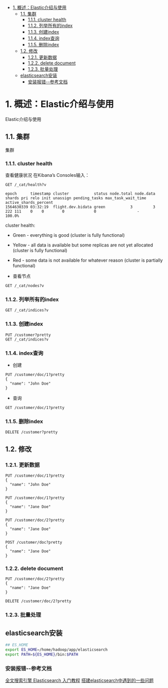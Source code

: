  
<!-- TOC -->

- [1. 概述：Elastic介绍与使用](#1-概述elastic介绍与使用)
    - [1.1. 集群](#11-集群)
        - [1.1.1. cluster health](#111-cluster-health)
        - [1.1.2. 列举所有的index](#112-列举所有的index)
        - [1.1.3. 创建index](#113-创建index)
        - [1.1.4. index查询](#114-index查询)
        - [1.1.5. 删除index](#115-删除index)
    - [1.2. 修改](#12-修改)
        - [1.2.1. 更新数据](#121-更新数据)
        - [1.2.2. delete document](#122-delete-document)
        - [1.2.3. 批量处理](#123-批量处理)
    - [elasticsearch安装](#elasticsearch安装)
        - [安装报错--参考文档](#安装报错--参考文档)

<!-- /TOC -->


# 1. 概述：Elastic介绍与使用
 
 Elastic介绍与使用
## 1.1. 集群
 集群
### 1.1.1. cluster health
 查看健康状况
 在Kibana’s Consoles输入：
 ```
GET /_cat/health?v

epoch      timestamp cluster           status node.total node.data shards pri relo init unassign pending_tasks max_task_wait_time active_shards_percent
1564630339 03:32:19  flight.dev.bidata green           3         3    222 111    0    0        0             0                  -                100.0%
 ```
 cluster health:  
* Green - everything is good (cluster is fully functional)  
* Yellow - all data is available but some replicas are not yet allocated (cluster is fully functional)
* Red - some data is not available for whatever reason (cluster is partially functional)

* 查看节点
```
GET /_cat/nodes?v
```

### 1.1.2. 列举所有的index
```
GET /_cat/indices?v
```

### 1.1.3. 创建index
```
PUT /customer?pretty
GET /_cat/indices?v
```

### 1.1.4. index查询
* 创建
```
PUT /customer/doc/1?pretty
{
  "name": "John Doe"
}
```
* 查询
```
GET /customer/doc/1?pretty
```
### 1.1.5. 删除index
```
DELETE /customer?pretty
```
## 1.2. 修改
### 1.2.1. 更新数据
```
PUT /customer/doc/1?pretty
{
  "name": "John Doe"
}

PUT /customer/doc/1?pretty
{
  "name": "Jane Doe"
}

PUT /customer/doc/2?pretty
{
  "name": "Jane Doe"
}

POST /customer/doc?pretty
{
  "name": "Jane Doe"
}
```

### 1.2.2. delete document
```
PUT /customer/doc/2?pretty
{
  "name": "Jane Doe"
}

DELETE /customer/doc/2?pretty
```
### 1.2.3. 批量处理

## elasticsearch安装

```sh
## ES_HOME
export ES_HOME=/home/hadoop/app/elasticsearch
export PATH=${ES_HOME}/bin:$PATH

```

### 安装报错--参考文档
[全文搜索引擎 Elasticsearch 入门教程](http://www.ruanyifeng.com/blog/2017/08/elasticsearch.html)
[搭建elasticsearch中遇到的一些问题](http://www.kxtry.com/archives/1635)










